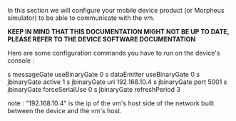 
In this section we will configure your mobile device product (or Morpheus simulator) to be able to communicate with the vm.

**KEEP IN MIND THAT THIS DOCUMENTATION MIGHT NOT BE UP TO DATE, PLEASE REFER TO THE DEVICE SOFTWARE DOCUMENTATION**

Here are some configuration commands you have to run on the device's console :

s messageGate useBinaryGate 0
s dataEmitter useBinaryGate 0
s jbinaryGate active 1
s jbinaryGate url 192.168.10.4
s jbinaryGate port 5001
s jbinaryGate forceSerialUse 0
s jbinaryGate refreshPeriod 3

note : "192.168.10.4" is the ip of the vm's host side of the network built between the device and the vm's host.